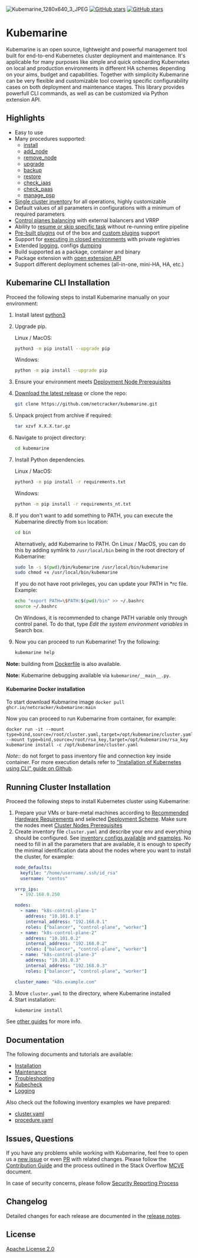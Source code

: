 ![Kubemarine_1280х640_3_JPEG](https://user-images.githubusercontent.com/5212888/162978291-63d55f19-7dc0-4126-ad39-cd69191e7e19.jpg)
[![GitHub stars](https://img.shields.io/github/v/release/Netcracker/Kubemarine)](https://github.com/Netcracker/KubeMarine/releases)
[![GitHub stars](https://img.shields.io/badge/contributions-welcome-orange.svg)](https://github.com/Netcracker/KubeMarine/blob/main/CONTRIBUTING.md)

# Kubemarine

Kubemarine is an open source, lightweight and powerful management tool built for end-to-end Kubernetes cluster deployment and maintenance. It's applicable for many purposes like simple and quick onboarding Kubernetes on local and production environments in different HA schemes depending on your aims, budget and capabilities. Together with simplicity Kubemarine can be very flexible and customizable tool covering specific configurability cases on both deployment and maintenance stages. This library provides powerfull CLI commands, as well as can be customized via Python extension API.

## Highlights
- Easy to use
- Many procedures supported:
  - [install](documentation/Installation.md#)
  - [add_node](documentation/Maintenance.md#add-node-procedure)
  - [remove_node](documentation/Maintenance.md#remove-node-procedure)
  - [upgrade](documentation/Maintenance.md#upgrade-procedure)
  - [backup](documentation/Maintenance.md#backup-procedure)
  - [restore](documentation/Maintenance.md#restore-procedure)
  - [check_iaas](documentation/Kubecheck.md#iaas-procedure)
  - [check_paas](documentation/Kubecheck.md#paas-procedure)
  - [manage_psp](documentation/Maintenance.md#manage-psp-procedure)
- [Single cluster inventory](documentation/Installation.md#configuration) for all operations, highly customizable
- Default values of all parameters in configurations with a minimum of required parameters
- [Control planes balancing](documentation/Installation.md#full-ha-scheme) with external balancers and VRRP
- Ability to [resume or skip specific task](documentation/Installation.md#tasks-list-redefinition) without re-running entire pipeline
- [Pre-built plugins](documentation/Installation.md#predefined-plugins) out of the box and [custom plugins](documentation/Installation.md#custom-plugins-installation-procedures) support
- Support for [executing in closed environments](documentation/Installation.md#installation-without-internet-resources) with private registries
- Extended [logging](documentation/Logging.md), configs [dumping](documentation/Installation.md#dump-files)
- Build supported as a package, container and binary
- Package extension with [open extension API](documentation/PackageExtension.md)
- Support different deployment schemes (all-in-one, mini-HA, HA, etc.)


## Kubemarine CLI Installation
Proceed the following steps to install Kubemarine manually on your environment:
1. Install latest [python3](https://www.python.org/downloads/)
2. Upgrade pip.

   Linux / MacOS:
   ```bash
   python3 -m pip install --upgrade pip
   ```
   Windows:
   ```bash
   python -m pip install --upgrade pip
   ```
3. Ensure your environment meets [Deployment Node Prerequisites](documentation/Installation.md#prerequisites-for-deployment-node)
4. [Download the latest release](https://github.com/netcracker/kubemarine/releases) or clone the repo:
   ```bash
   git clone https://github.com/netcracker/kubemarine.git
   ```
5. Unpack project from archive if required:
   ```bash
   tar xzvf X.X.X.tar.gz
   ```
6. Navigate to project directory:
   ```bash
   cd kubemarine
   ```
7. Install Python dependencies.

   Linux / MacOS:
   ```bash
   python3 -m pip install -r requirements.txt
   ```
   Windows:
   ```bash
   python -m pip install -r requirements_nt.txt
   ```
8. If you don't want to add something to PATH, you can execute the Kubemarine directly from `bin` location:
   ```bash
   cd bin
   ```
   Alternatively, add Kubemarine to PATH.
   On Linux / MacOS, you can do this by adding symlink to `/usr/local/bin` being in the root directory of Kubemarine:
   ```bash
   sudo ln -s $(pwd)/bin/kubemarine /usr/local/bin/kubemarine
   sudo chmod +x /usr/local/bin/kubemarine
   ```
   If you do not have root privileges, you can update your PATH in *rc file. Example:
   ```bash
   echo "export PATH=\$PATH:$(pwd)/bin" >> ~/.bashrc
   source ~/.bashrc
   ```
   On Windows, it is recommended to change PATH variable only through control panel.
   To do that, type *Edit the system environment variables* in Search box.
9. Now you can proceed to run Kubemarine! Try the following:
    ```bash
    kubemarine help
    ```

**Note:** building from [Dockerfile](Dockerfile) is also available.

**Note:** Kubemarine debugging available via `kubemarine/__main__.py`.

#### Kubemarine Docker installation
To start download Kubmarine image ```docker pull ghcr.io/netcracker/kubemarine:main```

Now you can proceed to run Kubemarine from container, for example:
   ```
   docker run -it --mount type=bind,source=/root/cluster.yaml,target=/opt/kubemarine/cluster.yaml --mount type=bind,source=/root/rsa_key,target=/opt/kubemarine/rsa_key kubemarine install -c /opt/kubemarine/cluster.yaml
   ```
   *Note:*: do not forget to pass inventory file and connection key inside container.
   For more execution details refer to ["Installation of Kubernetes using CLI" guide on Github](https://github.com/Netcracker/kubemarine/blob/main/documentation/Installation.md#installation-of-kubernetes-using-cli).


## Running Cluster Installation
Proceed the following steps to install Kubernetes cluster using Kubemarine:
1. Prepare your VMs or bare-metal machines according to [Recommended Hardware Requirements](documentation/Installation.md#recommended-hardware-requirements) and selected [Deployment Scheme](documentation/Installation.md#deployment-schemes). Make sure the nodes meet [Cluster Nodes Prerequisites](documentation/Installation.md#prerequisites-for-cluster-nodes)
2. Create inventory file `cluster.yaml` and describe your env and everything should be configured. See [inventory configs available](documentation/Installation.md#configuration) and [examples](examples/cluster.yaml). No need to fill in all the parameters that are available, it is enough to specify the minimal identification data about the nodes where you want to install the cluster, for example:
   ```yaml
   node_defaults:
     keyfile: "/home/username/.ssh/id_rsa"
     username: "centos"

   vrrp_ips:
     - 192.168.0.250

   nodes:
     - name: "k8s-control-plane-1"
       address: "10.101.0.1"
       internal_address: "192.168.0.1"
       roles: ["balancer", "control-plane", "worker"]
     - name: "k8s-control-plane-2"
       address: "10.101.0.2"
       internal_address: "192.168.0.2"
       roles: ["balancer", "control-plane", "worker"]
     - name: "k8s-control-plane-3"
       address: "10.101.0.3"
       internal_address: "192.168.0.3"
       roles: ["balancer", "control-plane", "worker"]

   cluster_name: "k8s.example.com"
   ```
5. Move `cluster.yaml` to the directory, where Kubemarine installed
6. Start installation:
   ```bash
   kubemarine install
   ```

See [other guides](#documentation) for more info.

## Documentation
The following documents and tutorials are available:
- [Installation](documentation/Installation.md)
- [Maintenance](documentation/Maintenance.md)
- [Troubleshooting](documentation/Troubleshooting.md)
- [Kubecheck](documentation/Kubecheck.md)
- [Logging](documentation/Logging.md)

Also check out the following inventory examples we have prepared:
- [cluster.yaml](examples/cluster.yaml)
- [procedure.yaml](examples/procedure.yaml)

## Issues, Questions
If you have any problems while working with Kubemarine, feel free to open us a [new issue](https://github.com/netcracker/kubemarine/issues) or even
[PR](https://github.com/netcracker/kubemarine/pulls) with related changes.
Please follow the [Contribution Guide](CONTRIBUTING.md ) and the process outlined in the Stack Overflow [MCVE](https://stackoverflow.com/help/mcve) document.

In case of security concerns, please follow [Security Reporting Process](SECURITY.md)
## Changelog
Detailed changes for each release are documented in the [release notes](https://github.com/netcracker/kubemarine/releases).

## License
[Apache License 2.0](LICENSE)
